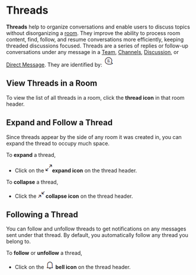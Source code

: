 # Threads

**Threads** help to organize conversations and enable users to discuss topics without disorganizing a [room](../). They improve the ability to process room content, find, follow, and resume conversations more efficiently, keeping threaded discussions focused. Threads are a series of replies or follow-up conversations under any message in a [Team](../../../../guides/user-guides/rooms/teams/), [Channels](../channels/), [Discussion](../../../workspace-administration/settings/discussion.md), or [Direct Message](../../../workspace-administration/settings/discussion.md). They are identified by: <img src="../../../../.gitbook/assets/thread-icon.png" alt="" data-size="line">

## View Threads in a Room

To view the list of all threads in a room, click the **thread icon** in that room header.

## Expand and Follow a Thread

Since threads appear by the side of any room it was created in, you can expand the thread to occupy much space.

To **expand** a thread,&#x20;

* Click on the <img src="../../../../.gitbook/assets/thread-expand-icon.png" alt="" data-size="line">**expand icon** on the thread header.&#x20;

To **collapse** a thread,

* Click the <img src="../../../../.gitbook/assets/thread-collapse-icon.png" alt="" data-size="line">**collapse icon** on the thread header.&#x20;

## Following a Thread

You can follow and unfollow threads to get notifications on any messages sent under that thread. By default, you automatically follow any thread you belong to.

To **follow** or **unfollow** a thread,&#x20;

* Click on the <img src="../../../../.gitbook/assets/bell-icon.png" alt="" data-size="line">**bell icon** on the thread header.
